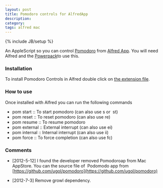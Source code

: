```yaml
---
layout: post
title: Pomodoro controls for AlfredApp
description: 
category: 
tags: alfred mac
---
```

{% include JB/setup %}

An AppleScript so you can control [Pomodoro][1] from&nbsp;[Alfred App][2]. You will need Alfred and the [Powerpack][3]to use this.

### Installation

To install Pomodoro Controls in Alfred double click on [the extension file][4].

### How to use

Once installed with Alfred you can run the following commands

  * pom start :: To start pomodoro (can also use s or &nbsp;st)
  * pom reset :: To reset pomodoro (can also use re)
  * pom resume :: To resume pomodoro
  * pom external :: External interrupt (can also use ei)
  * pom internal :: Internal interrupt (can also use ii)
  * pom force :: To force completion (can also use fc)

### Comments 

- [2012-5-12] I found the developer removed Pomodoroap from Mac AppStore. You can the source file of &nbsp;Podomodo app from [https://github.com/ugol/pomodoro](https://github.com/ugol/pomodoro)
- [2012-7-3] Remove growl dependency.

   [1]: http://pomodoro.ugolandini.com/ (Pomodoro)
   [2]: http://alfredapp.com/
   [3]: http://www.alfredapp.com/powerpack/ (powerpack)
   [4]: http://cl.ly/172j2X1W3e092F0X153F (Pomodoro extensions)
  
